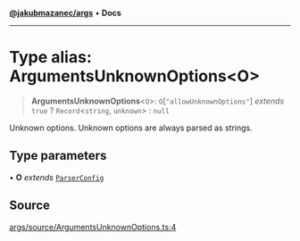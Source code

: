 [**@jakubmazanec/args**](../README.md) • **Docs**

---

# Type alias: ArgumentsUnknownOptions\<O\>

> **ArgumentsUnknownOptions**\<`O`\>: `O`\[`"allowUnknownOptions"`\] _extends_ `true` ?
> `Record`\<`string`, `unknown`\> : `null`

Unknown options. Unknown options are always parsed as strings.

## Type parameters

• **O** _extends_ [`ParserConfig`](ParserConfig.md)

## Source

[args/source/ArgumentsUnknownOptions.ts:4](https://github.com/jakubmazanec/js-tools/blob/7be96c9bc335915647cfe729050b17fe2580309a/packages/args/source/ArgumentsUnknownOptions.ts#L4)
